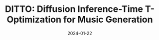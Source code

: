 ---
title: "DITTO: Diffusion Inference-Time T-Optimization for Music Generation"
collection: publications
permalink: /publication/ditto
authors: Zachary Novack, Julian McAuley, Taylor Berg-Kirkpatrick, Nicholas J. Bryan
excerpt: 'This work presents DITTO, a novel method for controlling pretrained text-to-music diffusion models without any model finetuning, enabling a wide range of artistic editing and control tasks.'
date: 2024-01-22
# venue: ['International Conference on Learning Representations (ICLR), 2023', 'Spotlight at NeurIPS Workshop on The Benefits of Higher-Order Optimization in Machine Learning, 2022']
paperurl: 'https://arxiv.org/abs/2401.12179'
# code: 'https://github.com/zacharynovack/leadae'
abs_title: ditto_2024_abs
bib_title: ditto_2024_bib
pub_status: 'preprint'
website: 'https://ditto-music.github.io/web/'
citation: '@misc{Novack2024Ditto,<br />
title={DITTO: Diffusion Inference-Time T-Optimization for Music Generation},<br />
author={Novack, Zachary and McAuley, Julian and Berg-Kirkpatrick, Taylor and Bryan, Nicholas J.},<br />
year={2024}, <br />
eprint={TBD}, <br />
archivePrefix={arXiv}, <br />
primaryClass={cs.SD}}'
---